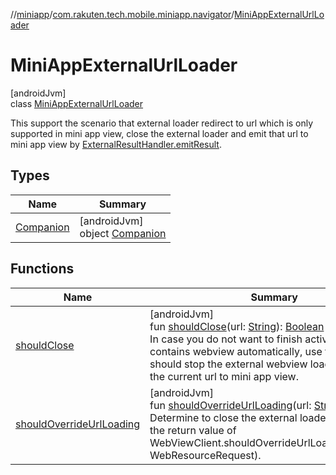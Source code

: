 //[miniapp](../../../index.md)/[com.rakuten.tech.mobile.miniapp.navigator](../index.md)/[MiniAppExternalUrlLoader](index.md)

# MiniAppExternalUrlLoader

[androidJvm]\
class [MiniAppExternalUrlLoader](index.md)

This support the scenario that external loader redirect to url which is only supported in mini app view, close the external loader and emit that url to mini app view by [ExternalResultHandler.emitResult](../-external-result-handler/emit-result.md).

## Types

| Name | Summary |
|---|---|
| [Companion](-companion/index.md) | [androidJvm]<br>object [Companion](-companion/index.md) |

## Functions

| Name | Summary |
|---|---|
| [shouldClose](should-close.md) | [androidJvm]<br>fun [shouldClose](should-close.md)(url: [String](https://kotlinlang.org/api/latest/jvm/stdlib/kotlin/-string/index.html)): [Boolean](https://kotlinlang.org/api/latest/jvm/stdlib/kotlin/-boolean/index.html)<br>In case you do not want to finish activity which contains webview automatically, use this to check should stop the external webview loader and send the current url to mini app view. |
| [shouldOverrideUrlLoading](should-override-url-loading.md) | [androidJvm]<br>fun [shouldOverrideUrlLoading](should-override-url-loading.md)(url: [String](https://kotlinlang.org/api/latest/jvm/stdlib/kotlin/-string/index.html)): [Boolean](https://kotlinlang.org/api/latest/jvm/stdlib/kotlin/-boolean/index.html)<br>Determine to close the external loader. Use this in the return value of WebViewClient.shouldOverrideUrlLoading(WebView, WebResourceRequest). |
